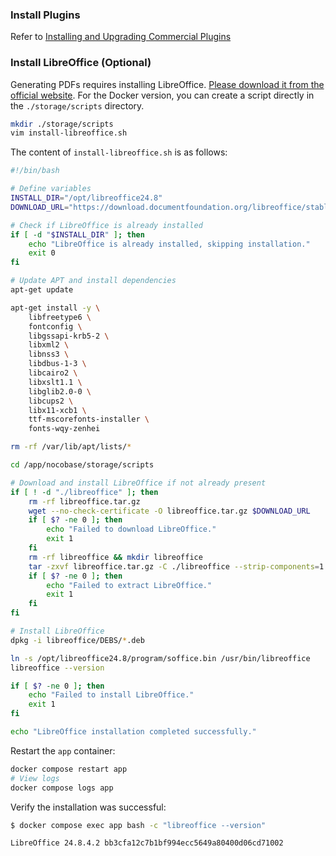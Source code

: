 ### Install Plugins

Refer to [Installing and Upgrading Commercial Plugins](/welcome/getting-started/plugin)

### Install LibreOffice (Optional)

Generating PDFs requires installing LibreOffice. [Please download it from the official website](https://www.libreoffice.org/download/download-libreoffice). For the Docker version, you can create a script directly in the `./storage/scripts` directory.

```bash
mkdir ./storage/scripts
vim install-libreoffice.sh
```

The content of `install-libreoffice.sh` is as follows:

```sh
#!/bin/bash

# Define variables
INSTALL_DIR="/opt/libreoffice24.8"
DOWNLOAD_URL="https://download.documentfoundation.org/libreoffice/stable/24.8.4/deb/x86_64/LibreOffice_24.8.4_Linux_x86-64_deb.tar.gz"

# Check if LibreOffice is already installed
if [ -d "$INSTALL_DIR" ]; then
    echo "LibreOffice is already installed, skipping installation."
    exit 0
fi

# Update APT and install dependencies
apt-get update

apt-get install -y \
    libfreetype6 \
    fontconfig \
    libgssapi-krb5-2 \
    libxml2 \
    libnss3 \
    libdbus-1-3 \
    libcairo2 \
    libxslt1.1 \
    libglib2.0-0 \
    libcups2 \
    libx11-xcb1 \
    ttf-mscorefonts-installer \
    fonts-wqy-zenhei

rm -rf /var/lib/apt/lists/*

cd /app/nocobase/storage/scripts

# Download and install LibreOffice if not already present
if [ ! -d "./libreoffice" ]; then
    rm -rf libreoffice.tar.gz
    wget --no-check-certificate -O libreoffice.tar.gz $DOWNLOAD_URL
    if [ $? -ne 0 ]; then
        echo "Failed to download LibreOffice."
        exit 1
    fi
    rm -rf libreoffice && mkdir libreoffice
    tar -zxvf libreoffice.tar.gz -C ./libreoffice --strip-components=1
    if [ $? -ne 0 ]; then
        echo "Failed to extract LibreOffice."
        exit 1
    fi
fi

# Install LibreOffice
dpkg -i libreoffice/DEBS/*.deb

ln -s /opt/libreoffice24.8/program/soffice.bin /usr/bin/libreoffice
libreoffice --version

if [ $? -ne 0 ]; then
    echo "Failed to install LibreOffice."
    exit 1
fi

echo "LibreOffice installation completed successfully."
```

Restart the `app` container:

```bash
docker compose restart app
# View logs
docker compose logs app
```

Verify the installation was successful:

```bash
$ docker compose exec app bash -c "libreoffice --version"

LibreOffice 24.8.4.2 bb3cfa12c7b1bf994ecc5649a80400d06cd71002
```
